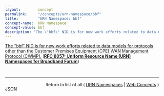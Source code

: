 ```yaml
---
layout:        concept
permalink:     "/concepts/urn-namespace/bbf"
title:         "URN Namespace: bbf"
concept-name:  URN Namespace
concept-value: bbf
description: "The \"bbf\" NID is for new work efforts related to data models for protocols other than the Customer Premises Equipment (CPE) WAN Management Protocol (CWMP)."
---
```


[The "bbf" NID is for new work efforts related to data models for protocols other than the Customer Premises Equipment (CPE) WAN Management Protocol (CWMP).](https://datatracker.ietf.org/doc/html/rfc8057#section-2 "Read documentation for URN Namespace &#34;bbf&#34;") (**[RFC 8057: Uniform Resource Name (URN) Namespaces for Broadband Forum](/specs/IETF/RFC/8057 "This document describes the Namespace Identifiers (NIDs) &#34;bbf&#34;, &#34;broadband-forum-org&#34;, and &#34;dslforum-org&#34; for Uniform Resource Names (URNs) used to identify resources published by Broadband Forum (BBF). BBF specifies and manages resources that utilize these three URN identification models. Management activities for these and other resource types are handled by BBF.")**)

<br/>
<hr/>

<p style="float : left"><a href="./bbf.json" title="JSON representing this particular Web Concept value">JSON</a></p>
<p style="text-align: right">Return to list of all ( <a href="../urn-namespace/">URN Namespaces</a> | <a href="../">Web Concepts</a> )</p>
